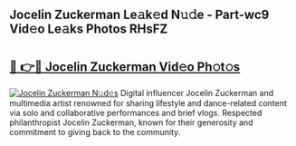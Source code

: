 ## Jocelin Zuckerman Le𝚊k𝚎d N𝚞𝚍e - Part-wc9 Vid𝚎o Le𝚊ks Photos RHsFZ

# <h2><a href="http://fbfhtdl.evod.top/?m=Jocelin+Zuckerman">🔗 👉🔴 Jocelin Zuckerman Vid𝚎o Ph𝚘t𝚘s</a></h2>

[![Jocelin Zuckerman N𝚞d𝚎s](https://i.imgur.com/8V9OHl7.gif)](http://fbfhtdl.evod.top/?m=Jocelin+Zuckerman)
Digital influencer Jocelin Zuckerman and multimedia artist renowned for sharing lifestyle and dance-related content via solo and collaborative performances and brief vlogs. Respected philanthropist Jocelin Zuckerman, known for their generosity and commitment to giving back to the community. 
